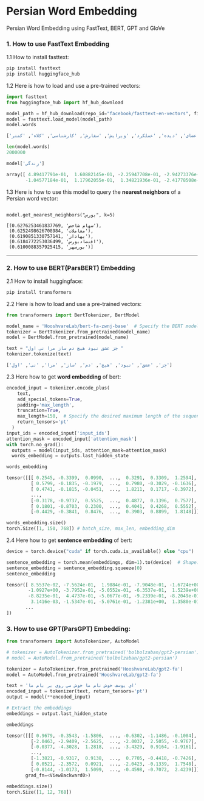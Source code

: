 # Persian Word Embedding
Persian Word Embedding using FastText, BERT, GPT and GloVe

### 1. How to use FastText Embedding 
1.1 How to install fasttext:
```python
pip install fasttext
pip install huggingface_hub
```

1.2 Here is how to load and use a pre-trained vectors:
```python
import fasttext
from huggingface_hub import hf_hub_download

model_path = hf_hub_download(repo_id="facebook/fasttext-en-vectors", filename="model.bin")
model = fasttext.load_model(model_path)
model.words

['رسانه', 'بورس', 'اعضای', 'دیده', 'عملکرد', 'ویرایش', 'سفارش', 'کارشناسی', 'کلاه', 'کمتر', ...]

len(model.words)
2000000

model['زندگی']

array([ 4.89417791e-01,  1.60882145e-01, -2.25947708e-01, -2.94273376e-01,
       -1.04577184e-01,  1.17962055e-01,  1.34821936e-01, -2.41778508e-01, ...])
```

1.3 Here is how to use this model to query the **nearest neighbors** of a Persian word vector:

```

model.get_nearest_neighbors("بورس", k=5)

[(0.6276253461837769, 'سهام شاخص'),
 (0.6252498626708984, 'معاملات'),
 (0.6190851330757141, 'بهادار'),
 (0.6184772253036499, 'اقتصادبورس'),
 (0.6100088357925415, 'بورسهر')]
```
-----------------------

### 2. How to use BERT(ParsBERT) Embedding 
2.1 How to install huggingface:
```python
pip install transformers
```
2.2 Here is how to load and use a pre-trained vectors:

```python
from transformers import BertTokenizer, BertModel

model_name = 'HooshvareLab/bert-fa-zwnj-base'  # Specify the BERT model variant
tokenizer = BertTokenizer.from_pretrained(model_name)
model = BertModel.from_pretrained(model_name)

text = "جز عشق نبود هیچ دم ساز مرا نی اول "
tokenizer.tokenize(text)

['جز', 'عشق', 'نبود', 'هیچ', 'دم', 'ساز', 'مرا', 'نی', 'اول']

```
2.3 Here how to get **word embedding** of bert:
```python
encoded_input = tokenizer.encode_plus(
    text,
    add_special_tokens=True,
    padding='max_length',
    truncation=True,
    max_length=150,  # Specify the desired maximum length of the sequence
    return_tensors='pt' 
  )
input_ids = encoded_input['input_ids']
attention_mask = encoded_input['attention_mask']
with torch.no_grad():
  outputs = model(input_ids, attention_mask=attention_mask)
  words_embedding = outputs.last_hidden_state

words_embedding

tensor([[[ 0.2545, -0.3399,  0.0990,  ...,  0.3291,  0.3309,  1.2594],
         [ 0.5799, -0.1835, -0.1979,  ...,  0.7980, -0.3029, -0.1636],
         [ 0.4741, -0.1815, -0.0451,  ...,  1.8211,  0.1717, -0.3972],
         ...,
         [-0.3178, -0.9737,  0.5525,  ...,  0.4877,  0.1396,  0.7577],
         [ 0.1801, -0.8703,  0.2300,  ...,  0.4041,  0.4268,  0.5552],
         [-0.4429, -0.3841,  0.8476,  ...,  0.3903,  0.8899,  1.8148]]])

words_embedding.size()
torch.Size([1, 150, 768]) # batch_size, max_len, embedding_dim

```
2.4 Here how to get **sentence embedding** of bert:
```python
device = torch.device("cuda" if torch.cuda.is_available() else "cpu")

sentence_embedding = torch.mean(embeddings, dim=1).to(device)  # Shape: [1, 768]
sentence_embedding = sentence_embedding.squeeze(0)
sentence_embedding

tensor([ 8.5537e-02, -7.5624e-01,  1.9884e-01, -7.9048e-01, -1.6724e+00,
        -1.0927e+00, -3.7952e-01, -5.0552e-01, -6.3537e-01,  1.5239e+00,
        -8.8235e-01,  4.4737e-01, -5.0677e-01, -9.2339e-01, -8.2049e-01,
         3.1416e-03, -1.5347e-01, -5.0761e-01, -1.2381e+00,  1.3580e-01,
       ...
])
```
### 3. How to use GPT(ParsGPT) Embedding:

```python
from transformers import AutoTokenizer, AutoModel

# tokenizer = AutoTokenizer.from_pretrained('bolbolzaban/gpt2-persian')
# model = AutoModel.from_pretrained('bolbolzaban/gpt2-persian')

tokenizer = AutoTokenizer.from_pretrained('HooshvareLab/gpt2-fa')
model = AutoModel.from_pretrained('HooshvareLab/gpt2-fa')

text = 'ای یوسف خوش نام ما خوش می‌ روی بر بام ما'
encoded_input = tokenizer(text, return_tensors='pt')
output = model(**encoded_input)

# Extract the embeddings
embeddings = output.last_hidden_state

embeddings

tensor([[[ 0.9679, -0.3543, -1.5806,  ..., -0.6302, -1.1486, -0.1004],
         [-2.0463, -2.9409, -2.5625,  ..., -2.0037,  2.5055, -0.9767],
         [-0.0377, -4.3028,  1.2818,  ..., -3.4329,  0.9164, -1.9161],
         ...,
         [-1.3821, -0.9317,  0.9138,  ...,  0.7705, -0.4418, -0.7426],
         [ 0.0521, -2.3572,  0.0921,  ..., -2.0423, -0.1339,  1.7548],
         [-0.8144, -1.0173,  1.5099,  ..., -0.4598, -0.7072,  2.4239]]],
       grad_fn=<ViewBackward0>)

embeddings.size()
torch.Size([1, 12, 768])

```






